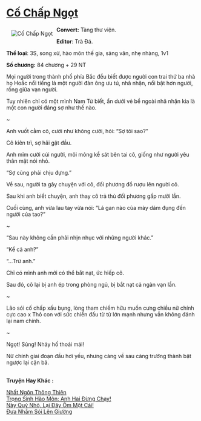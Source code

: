 <a href="https://utruyen.com/truyen/co-chap-ngot/19088/" title="Cố Chấp Ngọt"><h1>Cố Chấp Ngọt</h1></a><div style="display:table"><img align="right" style="float: left; padding: 10px;" src="https://utruyen.com/images/story/200x260/co-chap-ngot.jpg" alt="Cố Chấp Ngọt"><b>Convert:</b> Tàng thư viện.<p></p><b>Editor</b>: Trà Đá.<p></p><b>Thể loại</b>: 3S, song xử, hào môn thế gia, sảng văn, nhẹ nhàng, 1v1<p></p><b>Số chương:</b> 84 chương + 29 NT<p></p>Mọi người trong thành phố phía Bắc đều biết được người con trai thứ ba nhà họ Hoắc nổi tiếng là một người đàn ông ưu tú, nhã nhặn, nổi bật hơn người, rồng giữa vạn người.<p></p>Tuy nhiên chỉ có một mình Nam Từ biết, ẩn dưới vẻ bề ngoài nhã nhặn kia là một con người đáng sợ như thế nào.<p></p>~<p></p>Anh vuốt cằm cô, cười như không cười, hỏi: “Sợ tôi sao?”<p></p>Cô kiên trì, sợ hãi gật đầu.<p></p>Anh mỉm cười cúi người, môi mỏng kề sát bên tai cô, giống như người yêu thân mật nói nhỏ.<p></p>“Sợ cũng phải chịu đựng.”<p></p>Về sau, người ta gây chuyện với cô, đối phương đổ rượu lên người cô.<p></p>Sau khi anh biết chuyện, anh thay cô trả thù đối phương gấp mười lần.<p></p>Cuối cùng, anh vừa lau tay vừa nói: “Lá gan nào của mày dám đụng đến người của tao?”<p></p>~<p></p>“Sau này không cần phải nhịn nhục với những người khác.”<p></p>“Kể cả anh?”<p></p>“…Trừ anh.”<p></p>Chỉ có mình anh mới có thể bắt nạt, ức hiếp cô.<p></p>Sau đó, cô lại bị anh ép trong phòng ngủ, bị bắt nạt cả ngàn vạn lần.<p></p>~<p></p>Lão sói cố chấp xấu bụng, lòng tham chiếm hữu muốn cưng chiều nữ chính cực cao x Thỏ con với sức chiến đấu từ từ lớn mạnh nhưng vẫn không đánh lại nam chính.<p></p>~<p></p>Ngọt! Sủng! Nhảy hố thoải mái!<p></p>Nữ chính giai đoạn đầu hơi yếu, nhưng càng về sau càng trưởng thành bật ngược lại cặn bã.</div><p><br><b>Truyện Hay Khác :</b></p><a href="https://utruyen.com/truyen/nhat-ngon-thong-thien/17577/" alt="Nhất Ngôn Thông Thiên">Nhất Ngôn Thông Thiên</a><br/><a href="https://www.flickr.com/photos/184340401@N07/48706144942/" alt="Trọng Sinh Hào Môn: Anh Hai Đừng Chạy!">Trọng Sinh Hào Môn: Anh Hai Đừng Chạy!</a><br/><a href="https://www.flickr.com/photos/184340401@N07/48818748428/" alt="Này Quỷ Nhỏ, Lại Đây Ôm Một Cái!">Này Quỷ Nhỏ, Lại Đây Ôm Một Cái!</a><br/><a href="https://github.com/quanluxury/ngontinhhot/tree/master/truyenhay/17176/" alt="Đưa Nhầm Sói Lên Giường">Đưa Nhầm Sói Lên Giường</a><br/>